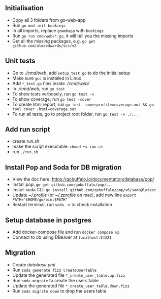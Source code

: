 ## Initialisation

- Copy all 3 folders from go-web-app
- Run `go mod init bookings`
- In all imports, replace `gowebapp` with `bookings`
- Run `go run cmd/web/*.go`, it will tell you the missing imports
- Get all the missing packages, e.g. `go get github.com/alexedwards/scs/v2`

## Unit tests

- Go to _./cmd/web_, add `setup_test.go` to do the initial setup
- Make sure `gcc` is installed in Linux
- Add `*_test.go` files inside _./cmd/web/_
- In _./cmd/web_, run `go test`
- To show tests verbosely, run `go test -v`
- To show coverage, run `go test -cover`
- To create html report, run `go test -coverprofile=coverage.out && go tool cover -html=coverage.out`
- To run all tests, go to project root folder, run `go test -v ./...`

## Add run script

- create _run.sh_
- make the script executable: `chmod +x run.sh`
- run `./run.sh`

## Install Pop and Soda for DB migration

- View the doc here: https://gobuffalo.io/documentation/database/pop/
- Install pop: `go get github.com/gobuffalo/pop/...`
- Install soda CLI: `go install github.com/gobuffalo/pop/v6/soda@latest`
- Update _~/.profile_ (or _~/.zprofile_ on mac), add new line `export PATH="$HOME/go/bin:$PATH"`
- Restart terminal, run `soda -v` to check installation

## Setup database in postgres

- Add docker-compose file and run `docker compose up`
- Connect to db using DBeaver at `localhost:54321`

## Migration

- Create _database.yml_
- Run `soda generate fizz CreateUserTable`
- Update the generated file `*_create_user_table.up.fizz`
- Run `soda migrate` to create the users table
- Update the generated file `*_create_user_table.down.fizz`
- Run `soda migrate down` to drop the users table
